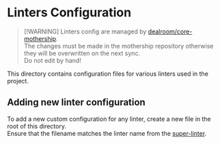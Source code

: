 # Linters Configuration

> [!WARNING] Linters config are managed by
> [dealroom/core-mothership](https://github.com/dealroom/core-mothership).  
> The changes must be made in the mothership repository otherwise they will be
> overwritten on the next sync.  
> Do not edit by hand!

This directory contains configuration files for various linters used in the
project.

## Adding new linter configuration

To add a new custom configuration for any linter, create a new file in the root
of this directory.  
Ensure that the filename matches the linter name from the
[super-linter](https://github.com/super-linter/super-linter/tree/main/TEMPLATES).
